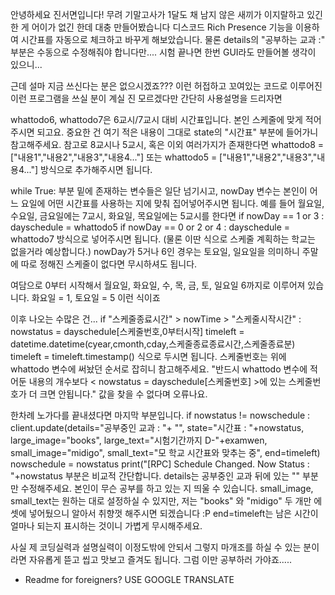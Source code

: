 안녕하세요 진서면입니다!
무려 기말고사가 1달도 채 남지 않은 새끼가 이지랄하고 있긴 한 게 어이가 없긴 한데 대충 만들어봤습니다
디스코드 Rich Presence 기능을 이용하여 시간표를 자동으로 체크하고 바꾸게 해보았습니다.
물론 details의 "공부하는 교과 :" 부분은 수동으로 수정해줘야 합니다만.... 시험 끝나면 한번 GUI라도 만들어볼 생각이 있으니...


근데 설마 지금 쓰신다는 분은 없으시겠죠???
이런 허접하고 꼬여있는 코드로 이루어진 이런 프로그램을 쓰실 분이 계실 진 모르겠다만 간단히 사용설명을 드리자면

whattodo6, whattodo7은 6교시/7교시 대비 시간표입니다. 본인 스케줄에 맞게 적어주시면 되고요. 중요한 건 여기 적은 내용이 그대로 state의 "시간표" 부분에 들어가니 참고해주세요.
참고로 8교시나 5교시, 혹은 이외 여러가지가 존재한다면
whattodo8 = ["내용1","내용2","내용3","내용4..."] 또는 whattodo5 = ["내용1","내용2","내용3","내용4..."]
방식으로 추가해주시면 됩니다.

while True: 부분 밑에 존재하는 변수들은 일단 넘기시고, nowDay 변수는 본인이 어느 요일에 어떤 시간표를 사용하는 지에 맞춰 집어넣어주시면 됩니다.
예를 들어 월요일, 수요일, 금요일에는 7교시, 화요일, 목요일에는 5교시를 한다면
    if nowDay == 1 or 3 :
        dayschedule = whattodo5
    if nowDay == 0 or 2 or 4 :
        dayschedule = whattodo7
방식으로 넣어주시면 됩니다. (물론 이딴 식으로 스케줄 계획하는 학교는 없을거라 예상합니다.)
nowDay가 5거나 6인 경우는 토요일, 일요일을 의미하니 주말에 따로 정해진 스케줄이 없다면 무시하셔도 됩니다.

여담으로 0부터 시작해서 월요일, 화요일, 수, 목, 금, 토, 일요일 6까지로 이루어져 있습니다.
화요일 = 1, 토요일 = 5 이런 식이죠

이후 나오는 수많은 건...
if "스케줄종료시간" > nowTime > "스케줄시작시간" :
    nowstatus = dayschedule[스케줄번호,0부터시작]
    timeleft = datetime.datetime(cyear,cmonth,cday,스케줄종료종료시간,스케줄종료분)
    timeleft = timeleft.timestamp()
식으로 두시면 됩니다. 스케줄번호는 위에 whattodo 변수에 써놨던 순서로 잡히니 참고해주세요.
"반드시 whattodo 변수에 적어둔 내용의 개수보다 < nowstatus = dayschedule[스케줄번호] >에 있는 스케줄번호가 더 크면 안됩니다." 값을 찾을 수 없다며 오류나요.

한차례 노가다를 끝내셨다면 마지막 부분입니다.
        if nowstatus != nowschedule :
            client.update(details="공부중인 교과 : "+ "",
                      state="시간표 : "+nowstatus,
                      large_image="books",
                      large_text="시험기간까지 D-"+examwen,
                      small_image="midigo",
                      small_text="모 학교 시간표와 맞추는 중",
                      end=timeleft)
            nowschedule = nowstatus
            print("[RPC] Schedule Changed. Now Status : "+nowstatus
부분은 비교적 간단합니다. details는 공부중인 교과 뒤에 있는 "" 부분만 수정해주세요. 본인이 무슨 공부를 하고 있는 지 띄울 수 있습니다.
small_image, small_text는 원하는 대로 설정하실 수 있지만, 저는 "books" 와 "midigo" 두 개만 에셋에 넣어뒀으니 알아서 취향껏 해주시면 되겠습니다 :P
end=timeleft는 남은 시간이 얼마나 되는지 표시하는 것이니 가볍게 무시해주세요.

사실 제 코딩실력과 설명실력이 이정도밖에 안되서 그렇지 마개조를 하실 수 있는 분이라면 자유롭게 뜯고 씹고 맛보고 즐겨도 됩니다.
그럼 이만 공부하러 가야죠.....

* Readme for foreigners? USE GOOGLE TRANSLATE
